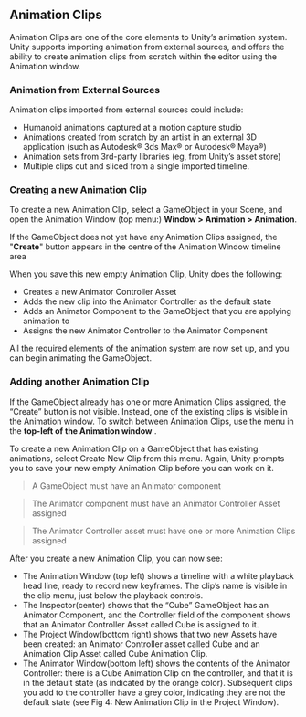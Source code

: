 ## Animation Clips
Animation Clips are one of the core elements to Unity’s animation system. Unity supports importing animation from external sources, and offers the ability to create animation clips
from scratch within the editor using the Animation window.
 
### Animation from External Sources

Animation clips imported from external sources could include:

- Humanoid animations captured at a motion capture studio
- Animations created from scratch by an artist in an external 3D application (such as Autodesk® 3ds Max® or Autodesk® Maya®)
- Animation sets from 3rd-party libraries (eg, from Unity’s asset store)
- Multiple clips cut and sliced from a single imported timeline.

### Creating a new Animation Clip

To create a new Animation Clip, select a GameObject in your Scene, and open the Animation Window (top menu:) **Window > Animation > Animation**.

If the GameObject does not yet have any Animation Clips assigned, the "**Create**" button appears in the centre of the Animation Window timeline area

When you save this new empty Animation Clip, Unity does the following:

- Creates a new Animator Controller Asset
- Adds the new clip into the Animator Controller as the default state
- Adds an Animator Component to the GameObject that you are applying animation to
- Assigns the new Animator Controller to the Animator Component

All the required elements of the animation system are now set up, and you can begin animating the GameObject.

### Adding another Animation Clip

If the GameObject already has one or more Animation Clips assigned, the “Create” button is not visible. Instead, one of the existing clips is visible in the Animation window. To switch between Animation Clips, use the menu in the **top-left of the Animation window**
.

To create a new Animation Clip on a GameObject that has existing animations, select Create New Clip from this menu. Again, Unity prompts you to save your new empty Animation Clip before you can work on it.


> A GameObject must have an Animator component

> The Animator component must have an Animator Controller Asset assigned

> The Animator Controller asset must have one or more Animation Clips assigned


After you create a new Animation Clip, you can now see:

- The Animation Window (top left) shows a timeline with a white playback head line, ready to record new keyframes. The clip’s name is visible in the clip menu, just below the playback controls.
- The Inspector(center) shows that the “Cube” GameObject has an Animator Component, and the Controller field of the component shows that an Animator Controller Asset called Cube is assigned to it.
- The Project Window(bottom right) shows that two new Assets have been created: an Animator Controller asset called Cube and an Animation Clip Asset called Cube Animation Clip.
- The Animator Window(bottom left) shows the contents of the Animator Controller: there is a Cube Animation Clip on the controller, and that it is in the default state (as indicated by the orange color). Subsequent clips you add to the controller have a grey color, indicating they are not the default state (see Fig 4: New Animation Clip in the Project Window).




